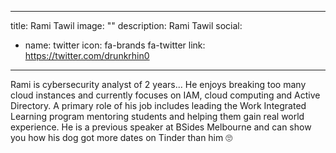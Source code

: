 
---
title: Rami Tawil
image: ""
description: Rami Tawil
social:

  - name: twitter
    icon: fa-brands fa-twitter
    link: https://twitter.com/drunkrhin0

---

Rami is cybersecurity analyst of 2 years... He enjoys breaking too many cloud instances and currently focuses on IAM, cloud computing and Active Directory. A primary role of his job includes leading the Work Integrated Learning program mentoring students and helping them gain real world experience. He is a previous speaker at BSides Melbourne and can show you how his dog got more dates on Tinder than him 🙄